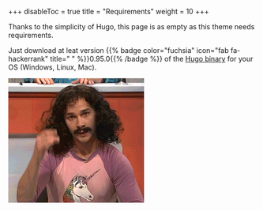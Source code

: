 +++
disableToc = true
title = "Requirements"
weight = 10
+++

Thanks to the simplicity of Hugo, this page is as empty as this theme needs requirements.

Just download at leat version {{% badge color="fuchsia" icon="fab fa-hackerrank" title=" " %}}0.95.0{{% /badge %}} of the [Hugo binary](https://gohugo.io/getting-started/installing/) for your OS (Windows, Linux, Mac).

![Magic](magic.gif?classes=shadow)
